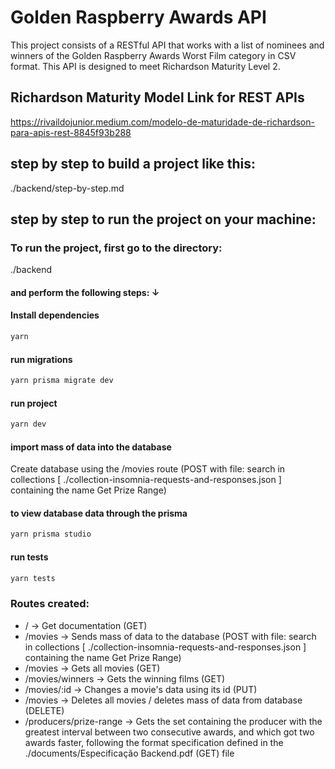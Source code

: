 # Golden Raspberry Awards API

This project consists of a RESTful API that works with a list of nominees and winners of the Golden Raspberry Awards Worst Film category in CSV format.
This API is designed to meet Richardson Maturity Level 2.

## Richardson Maturity Model Link for REST APIs

https://rivaildojunior.medium.com/modelo-de-maturidade-de-richardson-para-apis-rest-8845f93b288

## step by step to build a project like this:
./backend/step-by-step.md

## step by step to run the project on your machine:

### To run the project, first go to the directory: 
./backend

#### and perform the following steps: ↓

#### Install dependencies
```js
yarn
```

#### run migrations
```js
yarn prisma migrate dev
```

#### run project
```js
yarn dev
```
#### import mass of data into the database
Create database using the /movies route
(POST with file: search in collections [ ./collection-insomnia-requests-and-responses.json ] containing the name Get Prize Range)

#### to view database data through the prisma
```js
yarn prisma studio
```

#### run tests
```js
yarn tests
```

### Routes created:
* / → Get documentation (GET)
* /movies → Sends mass of data to the database (POST with file: search in collections [ ./collection-insomnia-requests-and-responses.json ] containing the name Get Prize Range)
* /movies → Gets all movies (GET)
* /movies/winners → Gets the winning films (GET)
* /movies/:id → Changes a movie's data using its id (PUT)
* /movies → Deletes all movies / deletes mass of data from database (DELETE)
* /producers/prize-range → Gets the set containing the producer with the greatest interval between two consecutive awards, and which
got two awards faster, following the format specification defined in the ./documents/Especificação Backend.pdf (GET) file